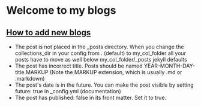 # Welcome to my blogs
## [How to add new blogs][1]
- The post is not placed in the _posts directory.
When you change the collections_dir in your config from . (default) to my_col_folder all your posts have to move as well below my_col_folder/_posts jekyll defaults
- The post has incorrect title. Posts should be named YEAR-MONTH-DAY-title.MARKUP (Note the MARKUP extension, which is usually .md or .markdown)
- The post's date is in the future. You can make the post visible by setting future: true in _config.yml (documentation)
- The post has published: false in its front matter. Set it to true.

[1]: <https://stackoverflow.com/questions/30625044jekyll-post-not-generated> "Jekyll post generated"